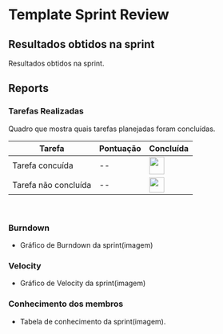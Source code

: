 # Template Sprint Review

## Resultados obtidos na sprint
Resultados obtidos na sprint.

## Reports

### Tarefas Realizadas
Quadro que mostra quais tarefas planejadas foram concluídas.

|Tarefa|Pontuação|Concluída|
|--|--|--|
|Tarefa concuída|--|<image src="https://i.pinimg.com/originals/21/3d/c0/213dc0ed0a2e69d1978c75bfbcff903a.png" width=30 height=35>|
|Tarefa não concluída|--|<image src="https://contmoura.com.br/wp-content/uploads/2019/09/x-png-icon-8.png" width=30 height=30>|

<br>

### Burndown
 - Gráfico de Burndown da sprint(imagem)

### Velocity
 - Gráfico de Velocity da sprint(imagem)

### Conhecimento dos membros
 - Tabela de conhecimento da sprint(imagem).